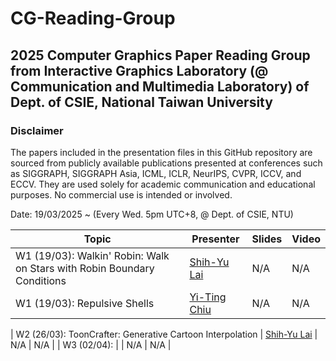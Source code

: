 # CG-Reading-Group
## 2025 Computer Graphics Paper Reading Group from Interactive Graphics Laboratory (@ Communication and Multimedia Laboratory) of Dept. of CSIE, National Taiwan University

### Disclaimer
The papers included in the presentation files in this GitHub repository are sourced from publicly available publications presented at conferences such as SIGGRAPH, SIGGRAPH Asia, ICML, ICLR, NeurIPS, CVPR, ICCV, and ECCV. They are used solely for academic communication and educational purposes. No commercial use is intended or involved.

Date: 19/03/2025 ~ (Every Wed. 5pm UTC+8, @ Dept. of CSIE, NTU)

| Topic                 | Presenter            | Slides                   | Video                                   |
|--------------------------------------------------------------------------------------------------------|----------------------|--------------------------------------------------------------------------------------------------------------|-----------------------------------------|
| W1 (19/03): Walkin' Robin: Walk on Stars with Robin Boundary Conditions  | [Shih-Yu Lai](https://www.linkedin.com/in/shih-yu-lai)                | N/A                                                                                                          | N/A                                     |
| W1 (19/03): Repulsive Shells  | [Yi-Ting Chiu](https://tw.linkedin.com/in/yi-ting-chiu-9b2355230)                | N/A                                                                                                          | N/A                                     |

| W2 (26/03): ToonCrafter: Generative Cartoon Interpolation   | [Shih-Yu Lai](https://www.linkedin.com/in/shih-yu-lai)                | N/A                                                                                                          | N/A                                     |
| W3 (02/04):                  |       | N/A                                                                                                          | N/A                                     |
